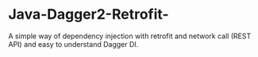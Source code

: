 # Java-Dagger2-Retrofit-
   A simple way of dependency injection with retrofit and network call (REST API) and easy to understand Dagger DI.
